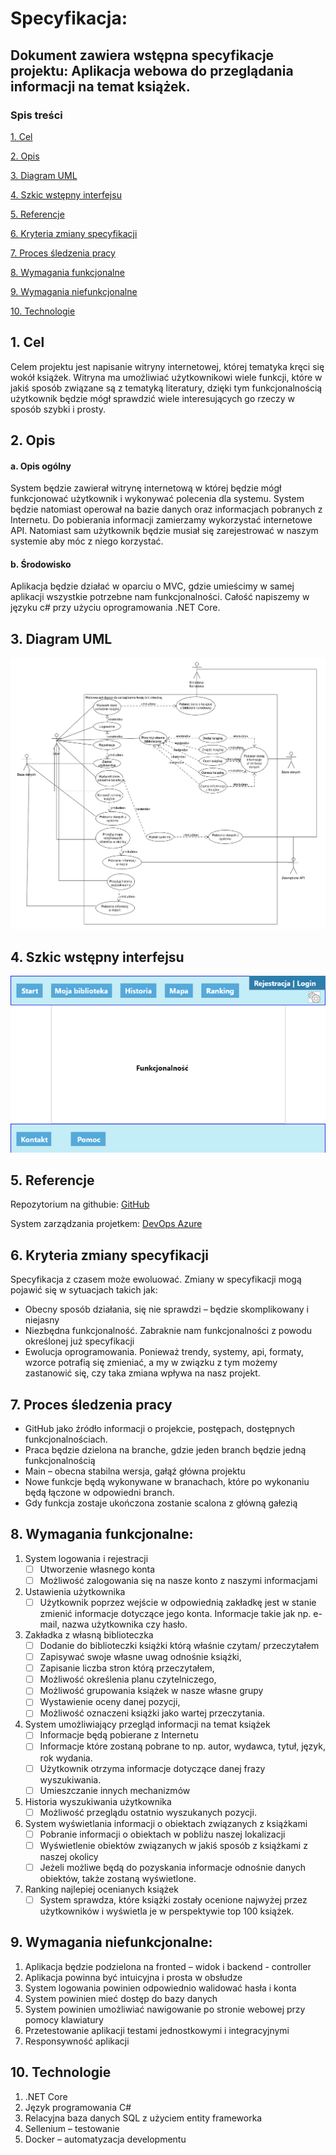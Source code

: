 # Specyfikacja:
## Dokument zawiera wstępna specyfikacje projektu: Aplikacja webowa do przeglądania informacji na temat książek.
### Spis treści
[1. Cel](#1-Cel)

[2. Opis](#2-Opis)

[3. Diagram UML](#3-Diagram-UML)

[4. Szkic wstępny interfejsu](#4-Szkic-wstępny-interfejsu)

[5. Referencje](#5-referencje)

[6. Kryteria zmiany specyfikacji](#6-Kryteria-zmiany-specyfikacji)

[7. Proces śledzenia pracy](#7-Proces-śledzenia-pracy)

[8. Wymagania funkcjonalne](#8-Wymagania-funkcjonalne)

[9. Wymagania niefunkcjonalne](#9-Wymagania-niefunkcjonalne)

[10. Technologie](#10-Technologie)



## 1. Cel
Celem projektu jest napisanie witryny internetowej, której tematyka kręci się wokół książek. Witryna ma umożliwiać użytkownikowi wiele funkcji, które w jakiś sposób związane są z tematyką literatury, dzięki tym funkcjonalnością użytkownik będzie mógł sprawdzić wiele interesujących go rzeczy w sposób szybki i prosty.
## 2. Opis
#### 	a.	Opis ogólny
System będzie zawierał witrynę internetową w której będzie mógł funkcjonować użytkownik i wykonywać polecenia dla systemu. System będzie natomiast operował na bazie danych oraz informacjach pobranych z Internetu. Do pobierania informacji zamierzamy wykorzystać internetowe API.  Natomiast sam użytkownik będzie musiał się zarejestrować w naszym systemie aby móc z niego korzystać.
#### 	b.	Środowisko
Aplikacja będzie działać w oparciu o MVC, gdzie umieścimy w samej aplikacji wszystkie potrzebne nam funkcjonalności. Całość napiszemy w języku c# przy użyciu oprogramowania .NET Core.
## 3. Diagram UML
![Diagram UML Use Case](/img/UseCaseDiagram.png)
## 4. Szkic wstępny interfejsu
![Szkic interfejsu](/img/Szkic.png)
## 5. Referencje
Repozytorium na githubie: [GitHub](https://github.com/MichealRG/WebApp-CheckInfoAboutBooks)

System zarządzania projetkem: [DevOps Azure](https://dev.azure.com/mk054433/Aplikacja%20webowa%20zbieraj%C4%85ca%20informacje%20o%20ksi%C4%85%C5%BCkach)
## 6. Kryteria zmiany specyfikacji
Specyfikacja z czasem może ewoluować. Zmiany w specyfikacji mogą pojawić się w sytuacjach takich jak:
*	Obecny sposób działania, się nie sprawdzi – będzie skomplikowany i niejasny 
*	Niezbędna funkcjonalność. Zabraknie nam funkcjonalności z powodu określonej już specyfikacji
*	Ewolucja oprogramowania. Ponieważ trendy, systemy, api, formaty, wzorce potrafią się zmieniać, a my w związku z tym możemy zastanowić się, czy taka zmiana wpływa na nasz projekt.
## 7. Proces śledzenia pracy
*	GitHub jako źródło informacji o projekcie, postępach, dostępnych funkcjonalnościach.
*	Praca będzie dzielona na branche, gdzie jeden branch będzie jedną funkcjonalnością
*	Main – obecna stabilna wersja, gałąź główna projektu
*	Nowe funkcje będą wykonywane w branachach, które po wykonaniu będą łączone w odpowiedni branch.
*	Gdy funkcja zostaje ukończona zostanie scalona z główną gałezią
## 8. Wymagania funkcjonalne:
1.	System logowania i rejestracji 
	- [ ]	Utworzenie własnego konta
	- [ ]	Możliwość zalogowania się na nasze konto z naszymi informacjami
2.	Ustawienia użytkownika
	- [ ]	Użytkownik poprzez wejście w odpowiednią zakładkę jest w stanie zmienić informacje dotyczące jego konta. Informacje takie jak np. e-mail, nazwa użytkownika czy hasło.
3.	Zakładka z własną biblioteczka
	- [ ]	Dodanie do biblioteczki książki którą właśnie czytam/ przeczytałem
	- [ ]	Zapisywać swoje własne uwag odnośnie książki,
	- [ ]	Zapisanie liczba stron którą przeczytałem,
	- [ ]	Możliwość określenia planu czytelniczego,
	- [ ]	Możliwość grupowania książek w nasze własne grupy
	- [ ]	Wystawienie oceny danej pozycji,
	- [ ]	Możliwość oznaczeni książki jako wartej przeczytania.
4.	System umożliwiający przegląd informacji na temat książek
	- [ ]	Informacje będą pobierane z Internetu
	- [ ]	Informacje które zostaną pobrane to np. autor, wydawca, tytuł, język, rok wydania.
	- [ ]	Użytkownik otrzyma informacje dotyczące danej frazy wyszukiwania.
	- [ ]	Umieszczanie innych mechanizmów
5.	Historia wyszukiwania użytkownika
	- [ ]	Możliwość przeglądu ostatnio wyszukanych pozycji.
6.	System wyświetlania informacji o obiektach związanych z książkami 
	- [ ]	Pobranie informacji o obiektach w pobliżu naszej lokalizacji
	- [ ]	Wyświetlenie obiektów związanych w jakiś sposób z książkami z naszej okolicy
	- [ ]	Jeżeli możliwe będą do pozyskania informacje odnośnie danych obiektów, także zostaną wyświetlone.
7.	Ranking najlepiej ocenianych książek
	- [ ]	System sprawdza, które książki zostały ocenione najwyżej przez użytkowników i wyświetla je w perspektywie top 100 książek.
## 9. Wymagania niefunkcjonalne:
1.	Aplikacja będzie podzielona na fronted – widok i backend - controller
2.	Aplikacja powinna być intuicyjna i prosta w obsłudze
3.	System logowania powinien odpowiednio walidować hasła i konta
4.	System powinien mieć dostęp do bazy danych 
5.	System powinien umożliwiać nawigowanie po stronie webowej przy pomocy klawiatury
6.	Przetestowanie aplikacji testami jednostkowymi i integracyjnymi
7.	Responsywność aplikacji
## 10. Technologie
1.	.NET Core
2.	Język programowania C#
3.	Relacyjna baza danych SQL z użyciem entity frameworka
4.	Sellenium – testowanie
5.	Docker – automatyzacja developmentu



